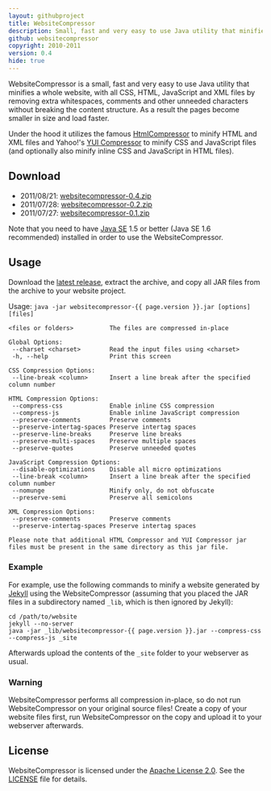 ```yaml
---
layout: githubproject
title: WebsiteCompressor
description: Small, fast and very easy to use Java utility that minifies a whole website.
github: websitecompressor
copyright: 2010-2011
version: 0.4
hide: true
---
```


WebsiteCompressor is a small, fast and very easy to use Java utility that minifies a whole website, with all CSS, HTML, JavaScript and XML files by removing extra whitespaces, comments and other unneeded characters without breaking the content structure. As a result the pages become smaller in size and load faster.

Under the hood it utilizes the famous [HtmlCompressor](http://code.google.com/p/htmlcompressor/) to minify HTML and XML files and Yahoo!'s [YUI Compressor](http://developer.yahoo.com/yui/compressor/) to minify CSS and JavaScript files (and optionally also minify inline CSS and JavaScript in HTML files).

## Download

- 2011/08/21: [websitecompressor-0.4.zip](https://github.com/downloads/bmeurer/websitecompressor/websitecompressor-0.4.zip)
- 2011/07/28: [websitecompressor-0.2.zip](https://github.com/downloads/bmeurer/websitecompressor/websitecompressor-0.2.zip)
- 2011/07/27: [websitecompressor-0.1.zip](https://github.com/downloads/bmeurer/websitecompressor/websitecompressor-0.1.zip)

Note that you need to have [Java SE](http://www.oracle.com/technetwork/java/javase/downloads/index.html) 1.5 or better (Java SE 1.6 recommended) installed in order to use the WebsiteCompressor.

## Usage

Download the [latest release](https://github.com/downloads/bmeurer/websitecompressor/websitecompressor-{{page.version}}.zip), extract the archive, and copy all JAR files from the archive to your website project.

Usage: `java -jar websitecompressor-{{ page.version }}.jar [options] [files]`

    <files or folders>          The files are compressed in-place

    Global Options:
     --charset <charset>        Read the input files using <charset>
     -h, --help                 Print this screen

    CSS Compression Options:
     --line-break <column>      Insert a line break after the specified column number

    HTML Compression Options:
     --compress-css             Enable inline CSS compression
     --compress-js              Enable inline JavaScript compression
     --preserve-comments        Preserve comments
     --preserve-intertag-spaces Preserve intertag spaces
     --preserve-line-breaks     Preserve line breaks
     --preserve-multi-spaces    Preserve multiple spaces
     --preserve-quotes          Preserve unneeded quotes

    JavaScript Compression Options:
     --disable-optimizations    Disable all micro optimizations
     --line-break <column>      Insert a line break after the specified column number
     --nomunge                  Minify only, do not obfuscate
     --preserve-semi            Preserve all semicolons

    XML Compression Options:
     --preserve-comments        Preserve comments
     --preserve-intertag-spaces Preserve intertag spaces

    Please note that additional HTML Compressor and YUI Compressor jar
    files must be present in the same directory as this jar file.

### Example

For example, use the following commands to minify a website generated by [Jekyll](http://jekyllrb.com) using the WebsiteCompressor (assuming that you placed the JAR files in a subdirectory named `_lib`, which is then ignored by Jekyll):

```
cd /path/to/website
jekyll --no-server
java -jar _lib/websitecompressor-{{ page.version }}.jar --compress-css --compress-js _site
```

Afterwards upload the contents of the `_site` folder to your webserver as usual.

### Warning

WebsiteCompressor performs all compression in-place, so do not run WebsiteCompressor on your original source files! Create a copy of your website files first, run WebsiteCompressor on the copy and upload it to your webserver afterwards.

## License

WebsiteCompressor is licensed under the [Apache License 2.0](http://www.apache.org/licenses/LICENSE-2.0). See the [LICENSE](http://github.com/bmeurer/websitecompressor/raw/master/LICENSE) file for details.
